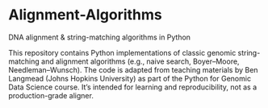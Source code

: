 # Alignment-Algorithms
DNA alignment &amp; string-matching algorithms in Python

This repository contains Python implementations of classic genomic string-matching and alignment algorithms (e.g., naive search, Boyer–Moore, Needleman–Wunsch). The code is adapted from teaching materials by Ben Langmead (Johns Hopkins University) as part of the Python for Genomic Data Science course. It’s intended for learning and reproducibility, not as a production-grade aligner.
